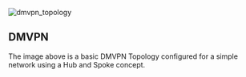 ![dmvpn_topology](https://user-images.githubusercontent.com/51066040/68080330-5ac04e00-fe4d-11e9-8a0f-081319eb6974.png)

## DMVPN

The image above is a basic DMVPN Topology configured for a simple network using a Hub and Spoke concept.
